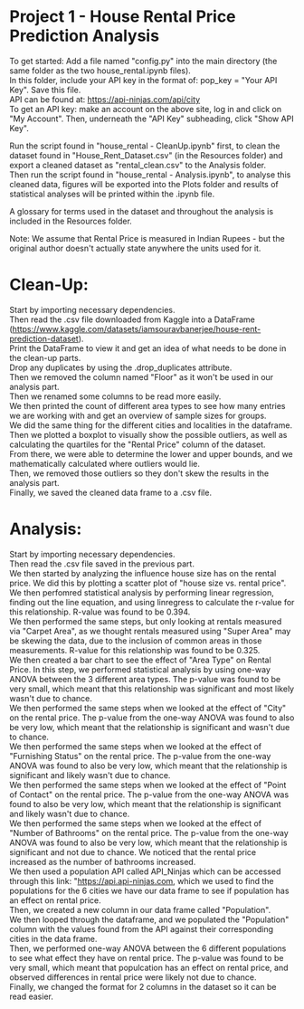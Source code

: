 # Project 1 - House Rental Price Prediction Analysis

To get started: Add a file named "config.py" into the main directory (the same folder as the two house_rental.ipynb files).  
In this folder, include your API key in the format of: pop_key = "Your API Key". Save this file.  
API can be found at: https://api-ninjas.com/api/city  
To get an API key: make an account on the above site, log in and click on "My Account". Then, underneath the "API Key" subheading, click "Show API Key".
  
Run the script found in "house_rental - CleanUp.ipynb" first, to clean the dataset found in "House_Rent_Dataset.csv" (in the Resources folder) and export a cleaned dataset as "rental_clean.csv" to the Analysis folder.  
Then run the script found in "house_rental - Analysis.ipynb", to analyse this cleaned data, figures will be exported into the Plots folder and results of statistical analyses will be printed within the .ipynb file.  
  
A glossary for terms used in the dataset and throughout the analysis is included in the Resources folder.  
  
Note: We assume that Rental Price is measured in Indian Rupees - but the original author doesn't actually state anywhere the units used for it.  
  
  
# Clean-Up:
Start by importing necessary dependencies.  
Then read the .csv file downloaded from Kaggle into a DataFrame (https://www.kaggle.com/datasets/iamsouravbanerjee/house-rent-prediction-dataset).  
Print the DataFrame to view it and get an idea of what needs to be done in the clean-up parts.  
Drop any duplicates by using the .drop_duplicates attribute.  
Then we removed the column named "Floor" as it won't be used in our analysis part.  
Then we renamed some columns to be read more easily.  
We then printed the count of different area types to see how many entries we are working with and get an overview of sample sizes for groups.  
We did the same thing for the different cities and localities in the dataframe.  
Then we plotted a boxplot to visually show the possible outliers, as well as calculating the quartiles for the "Rental Price" column of the dataset.  
From there, we were able to determine the lower and upper bounds, and we mathematically calculated where outliers would lie.  
Then, we removed those outliers so they don't skew the results in the analysis part.  
Finally, we saved the cleaned data frame to a .csv file.  

  

# Analysis:
Start by importing necessary dependencies.  
Then read the .csv file saved in the previous part.  
We then started by analyzing the influence house size has on the rental price. We did this by plotting a scatter plot of "house size vs. rental price". We then perfomred statistical analysis by performing linear regression, finding out the line equation, and using linregress to calculate the r-value for this relationship. R-value was found to be 0.394.  
We then performed the same steps, but only looking at rentals measured via "Carpet Area", as we thought rentals measured using "Super Area" may be skewing the data, due to the inclusion of common areas in those measurements. 
R-value for this relationship was found to be 0.325.  
We then created a bar chart to see the effect of "Area Type" on Rental Price. In this step, we performed statistical analysis by using one-way ANOVA between the 3 different area types. The p-value was found to be very small, which meant that this relationship was significant and most likely wasn't due to chance.  
We then performed the same steps when we looked at the effect of "City" on the rental price. The p-value from the one-way ANOVA was found to also be very low, which meant that the relationship is significant and wasn't due to chance.  
We then performed the same steps when we looked at the effect of "Furnishing Status" on the rental price. The p-value from the one-way ANOVA was found to also be very low, which meant that the relationship is significant and likely wasn't due to chance.  
We then performed the same steps when we looked at the effect of "Point of Contact" on the rental price. The p-value from the one-way ANOVA was found to also be very low, which meant that the relationship is significant and likely wasn't due to chance.  
We then performed the same steps when we looked at the effect of "Number of Bathrooms" on the rental price. The p-value from the one-way ANOVA was found to also be very low, which meant that the relationship is significant and not due to chance. We noticed that the rental price increased as the number of bathrooms increased.  
We then used a population API called API_Ninjas which can be accessed through this link: "https://api.api-ninjas.com, which we used to find the populations for the 6 cities we have our data frame to see if population has an effect on rental price.  
Then, we created a new column in our data frame called "Population".  
We then looped through the dataframe, and we populated the "Population" column with the values found from the API against their corresponding cities in the data frame.  
Then, we performed one-way ANOVA between the 6 different populations to see what effect they have on rental price. The p-value was found to be very small, which meant that populcation has an effect on rental price, and observed differences in rental price were likely not due to chance.  
Finally, we changed the format for 2 columns in the dataset so it can be read easier.  
